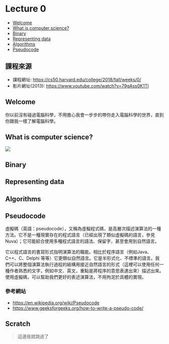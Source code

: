 # Lecture 0
- [Welcome](#Welcome)
- [What is computer science?](#What-is-computer-science?)
- [Binary](#Binary)
- [Representing data](#Representing-data)
- [Algorithms](#Algorithms)
- [Pseudocode](#Pseudocode)


## 課程來源
- 課程網址: https://cs50.harvard.edu/college/2018/fall/weeks/0/
- 影片網址(2013): https://www.youtube.com/watch?v=79gAss0K1TI

## Welcome
你以前沒有碰過電腦科學，不用擔心我會一步步的帶你走入電腦科學的世界，直到你跟我一樣了解電腦科學。

## What is computer science?
![](https://cs50.harvard.edu/college/2018/fall/weeks/0/notes/input_output.png)
## Binary

## Representing data

## Algorithms

## Pseudocode
虛擬碼（英語：pseudocode），又稱為虛擬程式碼，是高層次描述演算法的一種方法。它不是一種現實存在的程式語言（已經出現了類似虛擬碼的語言，參見Nuva）；它可能綜合使用多種程式語言的語法、保留字，甚至會用到自然語言。

它以程式語言的書寫形式指明演算法的職能。相比於程序語言（例如Java、C++、C、Delphi 等等）它更類似自然語言。它是半形式化、不標準的語言。我們可以將整個演算法執行過程的結構用接近自然語言的形式（這裡可以使用任何一種作者熟悉的文字，例如中文、英文，重點是將程序的意思表達出來）描述出來。使用虛擬碼，可以幫助我們更好的表述演算法，不用拘泥於具體的實現。

### 參考網站
- https://en.wikipedia.org/wiki/Pseudocode
- https://www.geeksforgeeks.org/how-to-write-a-pseudo-code/

## Scratch 
> 這邊我就跳過了
